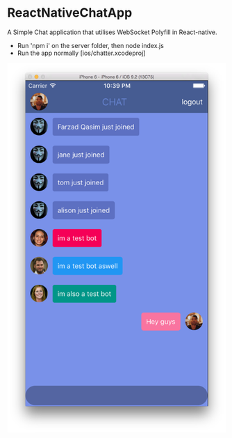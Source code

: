 # ReactNativeChatApp
A Simple Chat application that utilises WebSocket Polyfill in React-native. 

- Run 'npm i' on the server folder, then node index.js
- Run the app normally [ios/chatter.xcodeproj]

![](https://raw.githubusercontent.com/antigirl/ReactNativeChatApp/master/screenshot.png)
